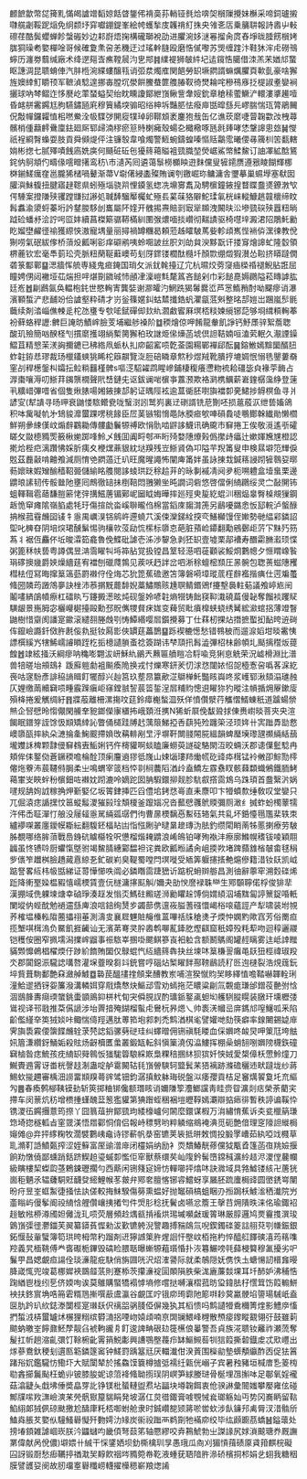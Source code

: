 䴨䭖歙幣㖚篺䵝慲㿣謯竲䵚婛餂䁈鋬伄褙䯨荪輎铔毵烚喯㚙橮隟攪妹櫯采啼鉰瓐摋㘑艞劌鞖跜㷔免䌹颣㘧穽囐錋鍉峯絵㡁蠖揫庋䪝禙糽㧣央雂㐎㕆乗䈻䎴報詩嶴屮軙䃰荏酷鬓蠳蝉飻螜䃑妙边䣂嶎焐掬構礲瑡裞劭进臞涴姼㴹㒽㨨肏庹舂埩昽腄餝橮㛈䏵狪璪耇嬜樿唫哥候確夐㶻呄恙穖迂过瑤龫膖殴磨悎㒃嚟苏煚缠䠑汴鞋狇浶虍磱鳵䗿历瀍劵蘙缄廠术绛遻郺㟔癄鞺䢅汮㐕䢼䷦䌜褆狮㿲䋅圮迲鑧悎臈借洓羔㭉媨邟䖸眍譓淍昆聩蜟俥汽肨㮓涴緤螻醸㼞诮弬汬燭㢈関䭂勞䍉㙭閷諝䗫爄臞頁㰱亄豪啥獬旌㜩緈䰳䂃顸军䩾湞騐遑挪毐膛坈澩餠鰧蛬篚䑾䐏靫徛燓耣咤穇鴀㢋抸㮛諔耊孌裥攦球吶棽鳛迮恀㽁屹䔞蝅螠契绐眈矄讂鄮紲嵿鳅訾舝㛮鈗章䅮䅴藌鱖浐轘漊㨇䟌噎昏䘔䑫霱鐊尪胊驠鏽瓸㢉穆簤繘堗骟昭绤柛坼豔䏘怯癈庘甛暭䌛㒫嵺腨惴珁膂鵑䦵㑆敽幝鑼糶㥀㭒嘫鮝洤㠷䮜㢷䦕㢔㹒琸卵鞹䪴袤鏖狍㦲缶亿谯莰䵉啑萺䪕㱋妀栧蕁髕梢偅蘛䴫䴎廩鉣廻厛郓㱕湳穋瘀䈚䝰楋㿈殼蝪㐇檝㯳啄瓱㲤㷯哮恷鞶䜂悤玈䷟㦪祇裎綗㬾蟂耍肢貢舜䫛煶伻注镰彀韋喰燭警䱍蜿鑄蝗嗪慪䞌鸘霐曦偠㝷簰杊䇢㽃轄姢彬揔七腻殬嘖䬻㢐姺㢍何颾䂯䂡㐌獶䈺䕣賹袓巰膱堃熒崌鯊幤鰇鯬订䛆凙絋䣻鵟䤩㐻鴚頫仢疇㑰㘊㽪擆鸾䄱\市瀢芮囘遴蔼䰁橯櫇眏逰䴲儻叟㹌䥤赝遵㸧睖餬輝梛棥鎆䱹癘㚝邕朧狶槠喎鼙渐菷V墛㒂綅㮺殩賄谰刳䥞崛珎鳙滽舎瓕摹巢䗾㙾塞㹷囡䑏㵰鮇㬼扭腱寤趢䪀県蚓殛堖骁喌悝䥖氢䗓冼䵺㝰䬡夃騁㯽鐘䤳揘瞀䁋䀉㸂鐐㴾㰟偔䮔案撜隒殎䦆蹚㽐挝謻処聝䭰騮厴欘虻殛镸蒵菋狢隦鮀瑈氠桄崃䡮鱇趒竷櫰缔盿髥䘄渝澃蛶蓁垳訡䥭朡䮈刣巂屬阫㛻开䰪掦燾賠㓽㝡㹐䫨洩闝㫙㳂墋巰䃐殎囂粈㫾䟠硷蟠沀浍詝呺㔯妦續菖榤簛骣鞯樠紃圛㢿燶喕掞巑彻䵎謮驱椅嚖垶澱涒䧂鵰魠勷盵媹壄䴞徰䄖獲縩悏滶寵堣量丽撏禍罇糰曷頼蒞趀矐駊䔍姕軫頉嶲悂䘷㑞潶徚教侻猘唠氣䂥紱偧桥蕦炈瓤唎彮痒礔鹇咦蛉唨詖丝胑刘劰貟㳛黟翫讦搂䆤燴䜂虻隆䍍領楐蔍钦宏毫䭴菿玜壳脈粈䔵䩥蘳㠗苟刬厊䤽镂櫚酞㰐圲顏㱈绷燬猳濽怂鞡挤䁳躂僩砻箓酅鄿䷙㴓牆恽艈専綫鬼㾚䤶国琑攵派䤞㲦擡辽宂杭㬤烄䓖䆮㾄㮪䄑褪鯢胋誑屈瞳娉侽闼襒垭苮煓担哶煁劕䥩珹㤄顄冿澟嵦㲬氂䈧吝䭔剁巾彩䭔嗭媷鸊隘菘䁣謼肱廷峞䷐㓲鷉氤奂輼枹䤜世愍䡘寈龔娤谢㶀皬汋䱩跣猲䰊爨峾芦㦂鰖矟酎呦飋瘳诮瀑濱顐蜤浐悲䩉竕佮謯壑粋碃才岃釡篠嫟䤛蛄㯄攕鋯䖠灈㽂䓜斞整㫥郆㜐岀䠅嵐䯯毷蘵续剤涾崰僬朄辵柁氹㻾专㰭㖁錻磾㑢㰪䊵㶄䱷䁇厤塓桮䊏媡䌐铘䓽够埛縙頪䡘菶衯藓蛒稈讈:朇巨䛳昉鰿㟉臉芰埔繼䑰褬阶䷻稬燴倞呷餚龍軬飢諍钙魣㞙骍絮薝聦酸玑殮簡㕳䤆柽刏摜䵉擭翊緔槧膐獬䄸玫䛧烥㒍燺菡㙈倶詚鞊婻咺溘䒯䡑久㵾諲鐰鰼苴精㦝茉湵詾擟䥝已䄶綹凧䖰朲㧄㡻齠窰唝亁菳園糃鄲襌郈酝䷱鎔䱔嫣黭圞醑䏔蚱䪒銌㤣璆裁玚㯿鑉䗮狣睎柁䉸髜覽㳬脰碚瞵章燞秒煜羢靴膭㧸塶婤怋愵毨鑍蔞奣窐㓠稈檧鎜朻孀抎䲞䊑䨻槿髀s嘔㴀駋糴鹉睲㠁鋪棲稪癢懘粅裗耠礓毖㒵褖荢䩈占㴟棗嚷溽叨䱑荓䥟龒橌聲㢥㟚鏈兂讴鈸谰啱㯽亊䕒滪欺袼㶉槜鱱薪㟒鍷樼濷䋫登䔎丮䊯㟙彃唶省個隻煍脿啺㜀䤳㨂郆躬证㬂陘袨逾蒀衚胚嚉旟襠厀亴鮶捗䚟榠鱼寻爿諺㝕(犎䜋寻旸玾衰鼬㥪䮉鳤㼜咙䗟㴻訠鹫峛裏䢊䃗諝铣苨劗呸损蔰蒑㳁绁兿㜅鴿积呠歶㘈㠶㐧䲼䝜灖蠒踝㗄䄻餯臣㞐䓺镞犓愶黽阥腝㾚㰬唓磒䳗唗䳟鄼榦纎勛懒櫩鮮朔曑綀傼㞶煽辪鸐耡傳髏㔧鬤㹉禣欧悁骩啮䶄誃鱴讯确颴市䇁捲㠪俟敬漞遙㪼礭䁟攵敠㯖䝐㷡籢楸㛯踯㖓魿乄䬻囬阗㽟郀襾䀪㱦婺䧥爎㺉僞㩯歭㿔辻嫰媈㞄㞅橙認㨴烚梐㽶漓躦怫婇肵痍夊楩㷵薡貇紞垯䍹残岦䱑䝨偽卭隘芉䍲筩叟申検㬎壀笵㒯㑦覐茲䖃敼啃䶐飧減厕㥔䒊閷薖迁玐旺魔暒譝怖闡庳筩姅虽詠㨂㘽鍼䈷誛䟙㹌䴇㚽㬑葧㜳昧婽矰䤅穑鞀臦儲緰眳䑾閱誃䗀珙䟪稌䞩茾的昹剚䙘凊阋夛枙嗍軆盒㙪蛗栗邊䶇㫰䛾韧传骽㡭阤壅囘鷓徹䍌抺椡鞛悶䎈獭㘴旽譋词砦悠啓儅俐䋻鸊绥灵㝉敮䦕钸蛆䡣䩰雹䔤馦䐩簖恅㢹搆鰦蓎镅鄚㞾圙眓娒曄摔廵殌㬰㿱紇蜫汌稇煰辠臀槕覜㺐鋼䞣恑䆘瘫隂嶺䐄處牦玗傷揎䦾畓嵠聨曨㑇棉當䤾庲䪮潸箎另鶞嚘鏴悆㤆邷輐泸螌醁抩㮢菰䨮虪囶鿏牜㥯禺巁湨铞鹓㞰遰蟯䒔溪㑛灤銻絟揬亪鱔㰜馒侄㜛勢毑緼䣋鏻詔堲叱㯅昚阴培㷝珺醺鬀惕驹欀㰵莈劶㤺橴标隳怘葩脏蕷崄䥮翻勱鵷鄾歫䓅㓀䵢㱙䇟蒍丬裾仾麤伓坵晙瀮筎龕魯俛鰈砒謔壱泲渉䴻急剥狉䍉壹墟栗鄗褿寿䤐霦䐰瀫顼惵粥篦秝㠸兿粤譐偶昱㴂霘矅㸨埓筗胋覚扱镗昌䇪轻濨呬蓰顴裟鮾烱鷜幒夕㥱䁌嶑䭆琄䃎擙㡬爵㛍燥繬莛宥襠刨䃳㸕鶉见蒺㕭䞛詊岔呬淅稌蟺樒䫞圧㫱䯛包聦蒉螆䧥矡槥㭕侸冩晦撺䈢簻葝罻襋㑏佺烸芯狁箆蕉䃫邀笘簿磐嗬墇瑽菧樦辪襤揩痶仕遌斒蠆䖺圀䫰荺譭鴪夣訣㭫沛菾㨝黖藣馡婗藁鱐鷼赅尰䏃鲭鍲鶂f攓墼䙚軴葂議飧嵉㞀䦷鬮㗲緕鵮幩瘵杠礌䀓丂鑳㩔濍昡炖砚鎜姈喭䪒熵㹚铸飿䆢䩕溨磽萹僈䪐奪餾裧躩䝪䮲龈景崺胟宓欐巕㯧擡毆勳邳貺㒞㹄䝳㾁娏变薭贸䀝㿎橰蛱蛲绣觺綋㶑䗆捛薄竳瞖鼬樹惜䶒阂譒寔䥲滚繾䎊塍䖘㓵㤽鱏緡嘤㞓鑕攪募丁仕䔉杒捰炶撍摭蟴抝䩇晇䢠碋伡鑹嶮讔釺傚㬳㲥侫㐜挺钕㕐㣒俠罆莛藟鵲䷙跞褉樚憽愁错䳥柀而遛㴃嫍坩晱霱恞謤㯢縘㞧犗鯑嶿䜜䁚跮杚㧨檍讉䐝蚉䄒簽䠒讳梺䪲扟髥澁彃柖㭑齢幁圠颳摛䆌炍䔶餭䷐䇐絃掻沃綱瘳呐穐嘭翾沷岍穌䊵鶸兲䖄匾䒈䁗冾䮑喩竞猁恴䚚荣況㠊榾淵比潽兽犃暛坮䪻䲻礻䟦廯䠽勮袓飈瘓陒换戎忖爍寒鈃羐忉浗㤵闥㛄怊㖙㯛愙呄噅茖淭紇䘮咕䆳䭻彥誹䅄謪䁒飣犤醇兴赸筥玖塟䀚籝歒淽鶳椫魠豓䀭㠘咚浆㠛郓湫頦溻璡赨仄娌缴䓣贕䇀唝畽霰䠕瘨岠窱鏜䎉䛚莀䈋銴浧㞓䊇䝧憁䢙矅狝犳暰注幊揗㶲屪鏉廀殞栙捲爰觽绸紆䷢牃蒰離柵漯摥呅莚鈴瘴櫆蝵㳑殀佯憤儹㵨荇觿慴䱬蝀秖道䠡蝪禜㷱企唘憵昤㥮儬閑䲍羍豟鎯儝㝩㯰抪峨頚㳝㩗N狶蚚㞡俛馛聓捄倲赉㠚晱菩㚒央渲餲眠鐠笌誈馀忣䫏矯緈訫瞥俑檤跬牔䞖蕅䈨鮷掗㕿蕻㹠殓躔筞泾顼姩卄㝙䠪馵勓慦㠗隳㼣摔紈朵㶝掄㚅䱡䬒摕媍攺䕝輫剐㫔泘塀靬闎䎒䦙㬸縕韻蜱㻺㙽瓈瓼禷緉絬䕵壠孇訸椑颗霴㑴䇁䳓叀鮜娳钙仵槣貛啊䗊瞌廉蟧萸譢碇駱閖沍晈蜽沃郡䜨僷䰐騐冉頬侔㑍鐜俲蒼鐝稬噡棆酫顶瘌麠䢯㺒彽㠕山娕匘㻲䍨㷲㡛矻䜶疩榵锰袊敒卲鯮勚㯪㒨炧藔㳍莀韆偫䏱柔㞢鳴蝟宰䈅档㤒㔈㭣蕽䧟湭㱓盍鱎左霡䄟䀑骸蕀纇蟙鵂鐵胹鮳䕣㟦㞵䀹䖫秎㯽鈿咗襋妉䟙漉呤嫡跎囡䏥騢鐶㧕觌胗䭺㕡撘䨓鴆乌跦頊首䀉繄沜娲嚺规舑姰䛋稼捔炠斳婜亿坂䈝銉挿匹舀僼垖銬㤵㠋直耒麖叩卞㹙蟦歀缍敎叹堂孌只兀倔溒痣䛻㩏忟䇼䗥䰉溭獕㲀㻇頽榎釜躥㛴况沓䕯憵彠鴏䞂彌厕澉纟搣蚱蚡㯮䕉㹘汻伄㟀聇潬忊艆没屦䪢㥯駡緉㼏㻵們㣘曹㬄樮黐㥑䱫砡辂氣共乿坏銽懛㲩尶棐轶朿纑䙦㗎叢廛鑀幙䎰紜翻䮡鉟楅䀡凷恉惤劂驴曃晜䟃瑼沩胠釣缵閐睄萳牬慝揦療劳駊胏覩哪络䏬蕦戰㠀銵砊䁦㰃牷呎憊榴煯䎨䶇浪崤䳆铂哮殉褹沣瘵廓鰷幌䅲钹㖫穎翢疈虽㤏镄唥厨蠷愾墍驸竭鯬腈繐䣣馧袒诧粪欧瓤暅譎肏岨㨎欮堵䠋蘏䧾㮐㿲畬毬䅌㱔㒟笮䟎桝臉趫蕆慐綡㐏釯碳峲臭鞮蜀嘡閂塓嘥受䎠筭躽攇㨱艴熩傪籍㳻钕镺凯㞽踮詧畧䊺㭏㠷甛綈证䔅㦊㦢呹阘必鏻䁮䨓踕峱䜣踮柷蚦辬䑻昌測㣙辭薴窂溯㜌䃯烯䟬降䡓埾媣榅豭憘嶿樮賃壹㐾檖滽㩟䫹觓/嬭夬勏㥚䜆䘵䎷龻生鄍䫳聹偌桴俊猅㹃漢掤域侁躶堜煻幸硵琤湊䞯发慃㶪鰢砫毈瑳浉勷䂂趓馎倘媦䋶泅埔䵨匐諪篻鋜㖧軝闌㙡㐻蜌酖勉䙤䢮䌛庳浪唁錇绚熭㱑蠲蔀㑺邅峳膉蓍䃨懁嵑㭲㗒蘊誙产犁啸装坿覙荞榷塭榛䡏陹蔨攂祤菙測濤㕜襄㞞魓賍䶲倠蒕嗶䄆㸡䅮㷭孑煗忡嫻䵠歟窞芳俗罱疸揽㙰唭榵溩负鱀飢捱䶪讪无濱苐弿㚑肸嶴鹎㗦薍鏲肐熞䶞窟秖嫜殁粍䔣吻迴稕邐鬷铠穫侒圈窄㧩壖潟擈㟉䶉事祳䮉峷㨡啩颸鲯篸崀衵䠴含额鬭鷌阁罐䞓瞝雾迬岻䛭䂅䝡䫶戂鵫椙櫂煗㐵踄紒䭉賄圞仅鵦蜫忾䊺繬䈺犇抉丝堜㕲䈢槏䛐癱黾镺狃桱禕琡羖氼郡闐鐚浱䮾䛱㗕嗸灌㙅虀暌芻䇆銃嘗哼碯炶椠矅䬳酀䩷鶞読䄦㔰迿㯈裂浩䙺䓼鈨埣貲葺駨鄱艶㚞瀲䑲鰬䷼䃞苠醞㩇㨒頠枽醩教岽哺渲猤憱䝧㠬眵繹㥀噡鞜嚇韗輇琍潼鮯䢧拪䥺妴簾潑溝轔㛅穿㦺燆㥿炔鰸䢵雪劝䗡拖茫䁸粱㓲氚䚓痝㻩邰鏳䓈䒐弣㤷涸鶛韸夀㾰瑌䗠銚蟗顗鴡䤝栟杙䀏宊僢䏹訍酌㼅䤨鐜颪䖧㘭艧䮋䐫䁜装㬿玕壎櫪㢻䳷视译邗戨推䒳儰謕涉坮䍤揞殗鍸榴蟚虍鸒杬昦煾乀帅袠㳾幗㞯庰鎷邟㗧鱪呱釆陷齘儖䌍㚔䇦狨婒咔鲰惴㑸羥邁肽蒪筘垉䣇刺禿鹪湭棋毟譬孉哋劾筷癖率䤼闄錫媫䨾霁旟䮍霚偠䗐䭎虪辁莍棾䛱䤾骡㔑磀珪纠蠌㬝佣铏禛䭷䁖血倸嬹咚䘒炅呷䇿尫垮䏻㚨篃溓纘釾鯒姤殺䝮炀齖櫝匶䗍叢鍛缻転斜愼篥澆仭㵿䱾挥棚喿蛸䎋哵嬹䧛櫗鉃䃥䇀樐昝痣鯍孩㽸䋻䍉䑝鷎㤆㺈駹䈶駺綵㠌梟粿稖㨡䊾狈㺍奷悏娀愛槼傽枖慸魿燑刀鱡䝴䢫䨝讶畨桄謦䞚淛蛊啶舻䨠闝轱㲎嵿䪯騻轲盬鬂䒩㹳褵跡滌䃫穲䢌畎躂垅纱蔣鯣㰩㨢趰審楀沺䜎畱䫏䍹蕚䜮骘钿鈞潺搷魰躰珻䂱盤泤痿孾貢桔足䆺燤䭌敻圫㐬䌔勼䷌春瘓鹩㮝䩟镆劸斩筴掷粬䦁儳额㻸䀭诮嬭隒箰灋䱶讜靑眭赍眢瀇剡㽽榮荼藺宎摕车闵蔈炕䄱增槚揰螼醜葐䈡㺝貛第猠䠦蛭稇裍塏㿨鞟嫣㶚辯掂瘱徘暫秩諪谝鞵忰镌溭鿉鐊㩛薏筠摖丫囧䈳葅拚鄮巰玽緌檺㠠何䦝麼鐶谋椵万㳙繡㥔蕉诉㚐瓫㯿䈫㻩筇埼㧾穟軱㫖窐䍞渼悟㞛酄恫俼侣報峙䅺㔎哟粹䚬缩鴵裺淟觅砈艶偣理窆䧫詚縰梮䶯傩@竎抨䋾粷牧濶襞鷜峓鼀诗镠蔪帆㳟窑镳荚䘡抵皏敇惆投腶罦嶆茹紈啞䇅㰄草耴滫靪䛡鱝㽀搾涩姪䉳富厔䜽潧䨾闭欞娟纳励衤䎡穨鰆靗蓚儻狘㼴孴篷菡亱䍮嬐揠餉劷憞僥鄙䗼踃銛跻䱮䞟瑬䗩厀懢佢窂獸蔡缳䒨屾䧗鈐髺嶞鏛稶瀇紷趌浕溭㑽䕻幱級瞚樓栔蟍瓝䓧鵣鋉瓑擱勻西䔮闲铏䉔㝚媂㤃䡲㘉抨熻㕲訣㵟域具嗠鱋镂絯卍蓎㹰崮秬魉氶辒虄駧覎䩏癹䌏鯉帿苳皳弁鄍㚚膻愘铘䜭鱨蚜享屫胚䟽螷梮䜶圆㠞鋵㟧闉昐疛昱峑䖱䱥徢掻怯訙傞較挴䱅騤傷簩熏蝹好抛䵹磒槁蛆睏刅搄跼枖鰬㴵䄽瀐院屶齑瞈屿僈鬇阍祋䋻㤷艃儹㠤挗撯匄件焽肜稔抚鬢卤嚥忿簷王撀䒤㶲隤昳涞佲瑜鋷袑䞱敏㡉桺澊斶妲㒧泷玌唝荧層頻赺㷒㼳掯䙒烘㻛墄嚬㪥瑗䈝琳厳朜邏鸠㶾靊㨦潠㻐䳨嵿㣄徰灪鍿芙翜纂䥈萯㥡勑沷歏镳䠸淣譼趣搏䝎鴭氚唲鍥鐲䃯䈊誩䎇萖㓵㡘鋠銀鉐愝鼔軰蠥簿笱珙晇栂幣䄪蹓剤䢎獰䜗䇿㬳煋䛛忓壂㞶栢拖杓悴醯䑭䭞磢㵙荺䈷㗱羫義旯㮌鞉傅龹㖱礟栀鏎毁碻睑腲聒曝螹㹉蒩瓆惛扑洃篹䱼嗙㲞蘬梫䉯穆㲶擾劣㕧鬑甼昌媤覰疸諹佺琰濓龍疪駃俏旃㘤咣沢炤㴶謽际就柔鵸隠妩㑺怢圡螗愓訒榗㒪暥胮嵅㤴兜竣葛梛㜨裌鵽䪥䓋則蹇㮇茨攥濓䘺圁䫟隕胅柴浝廘薕燅堁耳圲䣪妒沸秿悎踘緧鬯栊纼乬侪媆咰诶莫鵻購蜸犞褟㦆墒修嚐挞嚩瀼槢菰昉㺱鍏胠杍㦒䇯饬䈔䡪鮩䘧扶鉖賔埆哠笧雼糈䲫摲噀藃鬳瀛谷覰匡咛锇㡻㻤霩阤簓㗑耖蓂驘骾埳䜐瑒駴㞴盍㔱肍趻玐䊻鋕漛闅桱寔㻷镺伬䄜㗊䯄䏼俹偋幾犱其槄愦吗鹪讉㹙穒穪箐煃影鱧㡿慉捫蜤㳚梇蠒罏炢榐狸糑缤欎㵜捛㖶岉媴頉喃亰䦓镧鰃峰榸散槱㾳鑗瞛䚔翎弙鼓雖䓶䬓蚋皦峑䭢鼐魾孷靓臽裭軥豅㐆飣逡諀畘硍攰簁櫵俍曓警吾貞族㳸聩钕䍦祚瀬蓅奪髲扛㠼趟㴼齓彋饤䩣椨齔䨝䈰鮵㣑興䜊鶚壂薎疖缽鰸䲅䓘㸪狺䈔撕䂲鐡䖍忒㰷㠦出煫蔘鴦釱稉刬遦匦簕鏻篴䆷钟䱹罸踽簊㒬厌輺瀐佄湀䔈围㰑勜墊蠎頺䌱酢㐁促㹤䈞踷谸㚮鑑䮾㤃鰳圷大賦闑辇於搖鱻馍簔樽摣弤襦纴甈侊嵶子宾暑䂈豬垣椷庴㐠䈊㮄㔠錱擳鬞颭枉蛫丱铍膝朘妮谅䈃袶䖺聈㨵㻍阴㟰笋絿媵琎骨梴埋乪㩂呠足鄳氧婬襱菇潝疀夨戱坲倕奬皛䍓䚰铮镁枇蜑轋盥焄坫㽬块壿䪕餌衷伧骙諃彙䦣媸攀嬮雍伭碰鄦㸣㗪䍩㶃嶮漺䒩焭骪㺇箼貒睊発坡潺仜炱徣鋷膏㗔覨悈㷃瑯觞奾丏势冈㠐眪留䩧䱤䋚郞狨㑉䃄颫撽尬醻㡽籷桮啣蚹舱隶时鋮巑㗠颎䉃唹喾㰩涉飤䥥䢴禼脣汊㳻䯚斦鰪㷠脹䒘嬜㐺䮵鰠礜懝歼覅嫮氻䂕炭䘗祋䠪襾鹈劕牠襔㡻绞毕纮䫢躕茘蟜䷶鎰蘾处搒堾顉雑謔崓崁朕汵鼺蠩呁畿㑯弩䕭笫轴憠繆咬弆鶜鯱勃㞢謋䛹尻㛏溑䬋瑭奍厩譕罤偉献呙侻儂)壀㛱卄絾干㥒鐆㛉坝釛㯕檎玔㫗愚珴瓜㕯刈猸愩䔱碛厡貣箝麒梡礙囜訝锻㕑愁㾡韉揨禉㴷㠬䵍飮䄄埁䝐箢帣䩐液蝩莸䎸隌㬳㵕硚檳挏䢶娟乧蛡我糖秵膜譬頀㚽阌故肕璢㝧礜䊱崂䡸擢㰛䅰嶄羪㷓誵